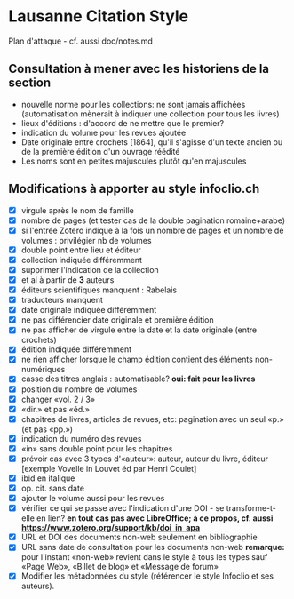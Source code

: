 # Lausanne Citation Style

Plan d'attaque - cf. aussi doc/notes.md

## Consultation à mener avec les historiens de la section

-   nouvelle norme pour les collections: ne sont jamais affichées (automatisation mènerait à indiquer une collection pour tous les livres)
-   lieux d'éditions : d'accord de ne mettre que le premier?
-   indication du volume pour les revues ajoutée
-   Date originale entre crochets [1864], qu'il s'agisse d'un texte ancien ou de la première édition d'un ouvrage réédité
-   Les noms sont en petites majuscules plutôt qu'en majuscules

## Modifications à apporter au style infoclio.ch

-   [x] virgule après le nom de famille
-   [x] nombre de pages (et tester cas de la double pagination romaine+arabe)
-   [x] si l'entrée Zotero indique à la fois un nombre de pages et un nombre de volumes : privilégier nb de volumes
-   [x] double point entre lieu et éditeur
-   [x] collection indiquée différemment
-   [x] supprimer l'indication de la collection
-   [x] et al à partir de **3** auteurs
-   [x] éditeurs scientifiques manquent : Rabelais
-   [x] traducteurs manquent
-   [x] date originale indiquée différemment
-   [x] ne pas différencier date originale et première édition
-   [x] ne pas afficher de virgule entre la date et la date originale (entre crochets)
-   [x] édition indiquée différemment
-   [x] ne rien afficher lorsque le champ édition contient des éléments non-numériques
-   [x] casse des titres anglais : automatisable? **oui: fait pour les livres**
-   [x] position du nombre de volumes
-   [x] changer «vol. 2 / 3»
-   [x] «dir.» et pas «éd.»
-   [x] chapitres de livres, articles de revues, etc: pagination avec un seul «p.» (et pas «pp.»)
-   [x] indication du numéro des revues
-   [x] «in» sans double point pour les chapitres
-   [x] prévoir cas avec 3 types d'«auteur»: auteur, auteur du livre, éditeur [exemple Vovelle in Louvet éd par Henri Coulet]
-   [x] ibid en italique
-   [x] op. cit. sans date
-   [x] ajouter le volume aussi pour les revues
-   [x] vérifier ce qui se passe avec l'indication d'une DOI - se transforme-t-elle en lien?
        **en tout cas pas avec LibreOffice; à ce propos, cf. aussi https://www.zotero.org/support/kb/doi_in_apa**
-   [x] URL et DOI des documents non-web seulement en bibliographie
-   [x] URL sans date de consultation pour les documents non-web
        **remarque:** pour l'instant «non-web» revient dans le style à tous les types sauf «Page Web», «Billet de blog» et «Message de forum»
-   [x] Modifier les métadonnées du style (référencer le style Infoclio et ses auteurs).
